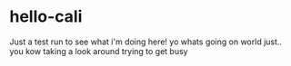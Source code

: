 # hello-cali
Just a test run to see what i'm doing here!
yo whats going on world just.. you kow taking a look around trying to get busy 
